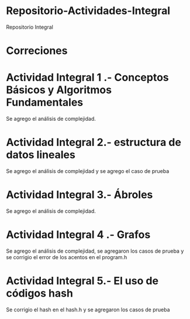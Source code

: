 # Repositorio-Actividades-Integral
Repositorio Integral 


# Correciones

# Actividad Integral 1 .- Conceptos Básicos y Algoritmos Fundamentales
Se agrego el análisis de complejidad.


# Actividad Integral 2.- estructura de datos lineales
Se agrego el análisis de complejidad y se agrego el caso de prueba

# Actividad Integral 3.- Ábroles
Se agrego el análisis de complejidad.

# Actividad Integral 4 .- Grafos
Se agrego el análisis de complejidad, se agregaron los casos de prueba y se corrigio el error de los acentos en el program.h

# Actividad Integral 5.- El uso de códigos hash
Se corrigio el hash en el hash.h y se agregaron los casos de prueba
